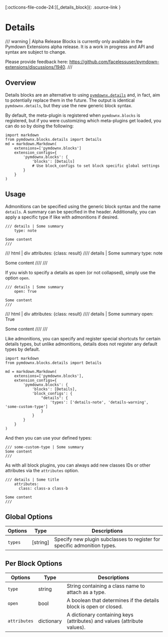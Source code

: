 [:octicons-file-code-24:][_details_block]{: .source-link }
# Details

/// warning | Alpha Release
Blocks is currently only available in the Pymdown Extensions alpha release. It is a work in progress and API and
syntax are subject to change.

Please provide feedback here: https://github.com/facelessuser/pymdown-extensions/discussions/1940.
///

## Overview

Details blocks are an alternative to using [`pymdownx.details`](../details.md) and, in fact, aim to potentially replace
them in the future. The output is identical `pymdownx.details`, but they use the new generic block syntax.

By default, the meta-plugin is registered when `pymdownx.blocks` is registered, but if you were customizing which
meta-plugins get loaded, you can do so by doing the following:

```py3
import markdown
from pymdownx.blocks.details import Details
md = markdown.Markdown(
    extensions=['pymdownx.blocks']
    extension_configs={
        'pymdownx.blocks': {
            'blocks': [Details]
            # Use block_configs to set block specific global settings
        }
    }
)
```

## Usage

Admonitions can be specified using the generic block syntax and the name `details`. A summary can be specified in
the header. Additionally, you can apply a specific type if like with admonitions if desired.

```text title="Example: Details"
/// details | Some summary
    type: note

Some content
///
```

/// html | div
    attributes: {class: result}
//// details | Some summary
    type: note

Some content
////
///

If you wish to specify a details as open (or not collapsed), simply use the option `open`.

```text title="Example: Details Open"
/// details | Some summary
    open: True

Some content
///
```

/// html | div
    attributes: {class: result}
//// details | Some summary
    open: True

Some content
////
///

Like admonitions, you can specify and register special shortcuts for certain details types, but unlike admonitions,
details does not register any default types by default.

```py3
import markdown
from pymdownx.blocks.details import Details

md = markdown.Markdown(
    extensions=['pymdownx.blocks'],
    extension_configs={
        'pymdownx.blocks': {
            'blocks': [Details],
            'block_configs': {
                "details": {
                    'types': ['details-note', 'details-warning', 'some-custom-type']
                }
            }
        }
    }
)
```

And then you can use your defined types:

```
/// some-custom-type | Some summary
Some content
///
```

As with all block plugins, you can always add new classes IDs or other attributes via the `attributes` option.

```
/// details | Some title
    attributes:
      class: class-a class-b

Some content
///
```

## Global Options

Options | Type       | Descriptions
------- | ---------- | ------------
`types` | \[string\] | Specify new plugin subclasses to register for specific admonition types.

## Per Block Options

Options      | Type       | Descriptions
------------ | ---------- | ------------
`type`       | string     | String containing a class name to attach as a type.
`open`       | bool       | A boolean that determines if the details block is open or closed.
`attributes` | dictionary | A dictionary containing keys (attributes) and values (attribute values).
